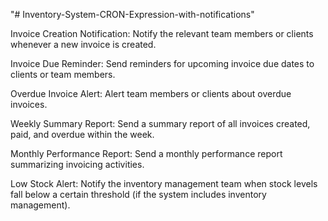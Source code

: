 "# Inventory-System-CRON-Expression-with-notifications" 


Invoice Creation Notification: Notify the relevant team members or clients whenever a new invoice is created.

Invoice Due Reminder: Send reminders for upcoming invoice due dates to clients or team members.

Overdue Invoice Alert: Alert team members or clients about overdue invoices.

Weekly Summary Report: Send a summary report of all invoices created, paid, and overdue within the week.

Monthly Performance Report: Send a monthly performance report summarizing invoicing activities.

Low Stock Alert: Notify the inventory management team when stock levels fall below a certain threshold (if the system includes inventory management).